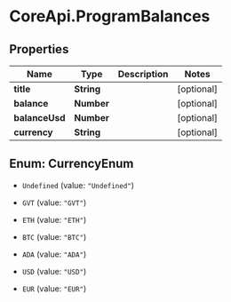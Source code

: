 # CoreApi.ProgramBalances

## Properties
Name | Type | Description | Notes
------------ | ------------- | ------------- | -------------
**title** | **String** |  | [optional] 
**balance** | **Number** |  | [optional] 
**balanceUsd** | **Number** |  | [optional] 
**currency** | **String** |  | [optional] 


<a name="CurrencyEnum"></a>
## Enum: CurrencyEnum


* `Undefined` (value: `"Undefined"`)

* `GVT` (value: `"GVT"`)

* `ETH` (value: `"ETH"`)

* `BTC` (value: `"BTC"`)

* `ADA` (value: `"ADA"`)

* `USD` (value: `"USD"`)

* `EUR` (value: `"EUR"`)





